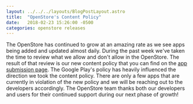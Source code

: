 ```yaml
---
layout: ../../../layouts/BlogPostLayout.astro
title:  "OpenStore's Content Policy"
date:   2018-02-23 15:26:00 -0500
categories: openstore releases
---
```


The OpenStore has continued to grow at an amazing rate as we see apps being
added and updated almost daily. During the past week we've taken the time to
review what we allow and don't allow in the OpenStore. The result of that review
is our new content policy that you can find on the [app submission page](https://open-store.io/submit).
The Google Play's policy has heavily influenced the direction we took the
content policy. There are only a few apps that are currently in violation of the
new policy and we will be reaching out to the developers accordingly. The OpenStore
team thanks both our developers and users for their continued support during our
next phase of growth!
